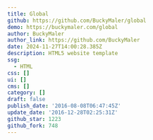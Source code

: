 ```yaml
---
title: Global
github: https://github.com/BuckyMaler/global
demo: https://buckymaler.com/global
author: BuckyMaler
author_link: https://github.com/BuckyMaler
date: 2024-11-27T14:00:28.385Z
description: HTML5 website template
ssg:
  - HTML
css: []
ui: []
cms: []
category: []
draft: false
publish_date: '2016-08-08T06:47:45Z'
update_date: '2016-12-28T02:25:31Z'
github_star: 1223
github_fork: 748
---
```

